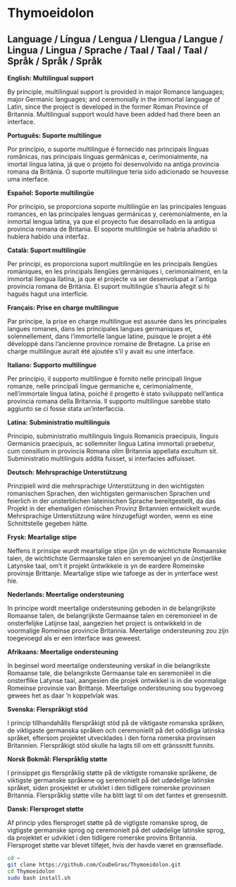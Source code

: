 # Thymoeidolon


## Language / Língua / Lengua / Llengua / Langue / Lingua / Lingua / Sprache / Taal / Taal / Taal / Språk / Språk / Språk

**English: Multilingual support**  

By principle, multilingual support is provided in major Romance languages; major Germanic languages; and ceremonially in the immortal language of Latin, since the project is developed in the former Roman Province of Britannia. Multilingual support would have been added had there been an interface.  

**Português: Suporte multilíngue**  

Por princípio, o suporte multilíngue é fornecido nas principais línguas românicas, nas principais línguas germânicas e, cerimonialmente, na imortal língua latina, já que o projeto foi desenvolvido na antiga província romana da Britânia. O suporte multilíngue teria sido adicionado se houvesse uma interface.  

**Español: Soporte multilingüe**  

Por principio, se proporciona soporte multilingüe en las principales lenguas romances, en las principales lenguas germánicas y, ceremonialmente, en la inmortal lengua latina, ya que el proyecto fue desarrollado en la antigua provincia romana de Britania. El soporte multilingüe se habría añadido si hubiera habido una interfaz.  

**Català: Suport multilingüe**  

Per principi, es proporciona suport multilingüe en les principals llengües romàniques, en les principals llengües germàniques i, cerimonialment, en la immortal llengua llatina, ja que el projecte va ser desenvolupat a l'antiga província romana de Britània. El suport multilingüe s’hauria afegit si hi hagués hagut una interfície.  

**Français: Prise en charge multilingue**  

Par principe, la prise en charge multilingue est assurée dans les principales langues romanes, dans les principales langues germaniques et, solennellement, dans l’immortelle langue latine, puisque le projet a été développé dans l’ancienne province romaine de Bretagne. La prise en charge multilingue aurait été ajoutée s’il y avait eu une interface.  

**Italiano: Supporto multilingue**  

Per principio, il supporto multilingue è fornito nelle principali lingue romanze, nelle principali lingue germaniche e, cerimonialmente, nell’immortale lingua latina, poiché il progetto è stato sviluppato nell’antica provincia romana della Britannia. Il supporto multilingue sarebbe stato aggiunto se ci fosse stata un’interfaccia.  

**Latina: Subministratio multilinguis**  

Principio, subministratio multilinguis linguis Romanicis praecipuis, linguis Germanicis praecipuis, ac sollemniter lingua Latina immortali praebetur, cum consilium in provincia Romana olim Britannia appellata excultum sit. Subministratio multilinguis addita fuisset, si interfacies adfuisset.  

**Deutsch: Mehrsprachige Unterstützung**  

Prinzipiell wird die mehrsprachige Unterstützung in den wichtigsten romanischen Sprachen, den wichtigsten germanischen Sprachen und feierlich in der unsterblichen lateinischen Sprache bereitgestellt, da das Projekt in der ehemaligen römischen Provinz Britannien entwickelt wurde. Mehrsprachige Unterstützung wäre hinzugefügt worden, wenn es eine Schnittstelle gegeben hätte.  

**Frysk: Meartalige stipe**  

Neffens it prinsipe wurdt meartalige stipe jûn yn de wichtichste Romaanske talen, de wichtichste Germaanske talen en seremoanjeel yn de ûnstjerlike Latynske taal, om’t it projekt ûntwikkele is yn de eardere Romeinske provinsje Brittanje. Meartalige stipe wie tafoege as der in ynterface west hie.  

**Nederlands: Meertalige ondersteuning**

In principe wordt meertalige ondersteuning geboden in de belangrijkste Romaanse talen, de belangrijkste Germaanse talen en ceremonieel in de onsterfelijke Latijnse taal, aangezien het project is ontwikkeld in de voormalige Romeinse provincie Britannia. Meertalige ondersteuning zou zijn toegevoegd als er een interface was geweest.

**Afrikaans: Meertalige ondersteuning**  

In beginsel word meertalige ondersteuning verskaf in die belangrikste Romaanse tale, die belangrikste Germaanse tale en seremoniëel in die onsterflike Latynse taal, aangesien die projek ontwikkel is in die voormalige Romeinse provinsie van Brittanje. Meertalige ondersteuning sou bygevoeg gewees het as daar ’n koppelvlak was.  

**Svenska: Flerspråkigt stöd**  

I princip tillhandahålls flerspråkigt stöd på de viktigaste romanska språken, de viktigaste germanska språken och ceremoniellt på det odödliga latinska språket, eftersom projektet utvecklades i den forna romerska provinsen Britannien. Flerspråkigt stöd skulle ha lagts till om ett gränssnitt funnits.  

**Norsk Bokmål: Flerspråklig støtte**  

I prinsippet gis flerspråklig støtte på de viktigste romanske språkene, de viktigste germanske språkene og seremonielt på det udødelige latinske språket, siden prosjektet er utviklet i den tidligere romerske provinsen Britannia. Flerspråklig støtte ville ha blitt lagt til om det fantes et grensesnitt.  

**Dansk: Flersproget støtte**  

Af princip ydes flersproget støtte på de vigtigste romanske sprog, de vigtigste germanske sprog og ceremonielt på det udødelige latinske sprog, da projektet er udviklet i den tidligere romerske provins Britannia. Flersproget støtte var blevet tilføjet, hvis der havde været en grænseflade.  



```bash
cd ~
git clone https://github.com/CouDeGras/Thymoeidolon.git
cd Thymoeidolon
sudo bash install.sh
```




